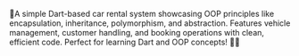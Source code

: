 🌟A simple Dart-based car rental system showcasing OOP principles like encapsulation, inheritance, polymorphism, and abstraction. Features vehicle management, customer handling, and booking operations with clean, efficient code. Perfect for learning Dart and OOP concepts! 🚗✨
